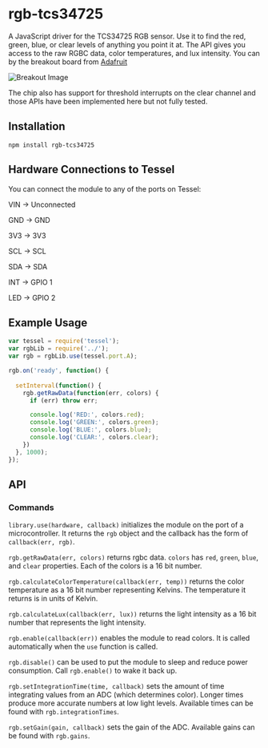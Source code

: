 rgb-tcs34725
============

A JavaScript driver for the TCS34725 RGB sensor. Use it to find the red, green, blue, or clear levels of anything you point it at. The API gives you access to the raw RGBC data, color temperatures, and lux intensity. You can by the breakout board from [Adafruit](http://www.adafruit.com/product/1334)

![Breakout Image](http://www.adafruit.com/images/970x728/1334-00.jpg)

The chip also has support for threshold interrupts on the clear channel and those APIs have been implemented here but not fully tested.

## Installation
```npm install rgb-tcs34725```

## Hardware Connections to Tessel

You can connect the module to any of the ports on Tessel:

VIN  ->  Unconnected 

GND  ->  GND 

3V3  ->  3V3 

SCL  ->  SCL

SDA  ->  SDA

INT  ->  GPIO 1

LED  ->  GPIO 2





## Example Usage
```.js
var tessel = require('tessel');
var rgbLib = require('../');
var rgb = rgbLib.use(tessel.port.A);

rgb.on('ready', function() {
  
  setInterval(function() {
    rgb.getRawData(function(err, colors) {
      if (err) throw err;

      console.log('RED:', colors.red);
      console.log('GREEN:', colors.green);
      console.log('BLUE:', colors.blue);
      console.log('CLEAR:', colors.clear);
    })
  }, 1000);
});
```

## API

### Commands

```library.use(hardware, callback)``` initializes the module on the port of a microcontroller. It returns the `rgb` object and the callback has the form of `callback(err, rgb)`.

```rgb.getRawData(err, colors)``` returns rgbc data. `colors` has `red`, `green`, `blue`, and `clear` properties. Each of the colors is a 16 bit number.

```rgb.calculateColorTemperature(callback(err, temp))``` returns the color temperature as a 16 bit number representing Kelvins. The temperature it returns is in units of Kelvin.

```rgb.calculateLux(callback(err, lux))``` returns the light intensity as a 16 bit number that represents the light intensity.

```rgb.enable(callback(err))``` enables the module to read colors. It is called automatically when the `use` function is called.

```rgb.disable()``` can be used to put the module to sleep and reduce power consumption. Call ```rgb.enable()``` to wake it back up.

```rgb.setIntegrationTime(time, callback)``` sets the amount of time integrating values from an ADC (which determines color). Longer times produce more accurate numbers at low light levels. Available times can be found with `rgb.integrationTimes`.

```rgb.setGain(gain, callback)``` sets the gain of the ADC. Available gains can be found with `rgb.gains`.
